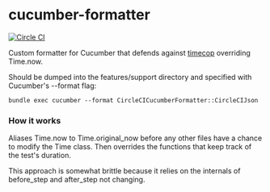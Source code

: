 cucumber-formatter
==================

[![Circle CI](https://circleci.com/gh/circleci/cucumber-formatter.png?style=badge&circle-token=4f4a358dfd39c63b90870dc70f7fffd005e4c85c)](https://circleci.com/gh/circleci/cucumber-formatter)

Custom formatter for Cucumber that defends against [timecop](https://github.com/travisjeffery/timecop) overriding Time.now.

Should be dumped into the features/support directory and specified with Cucumber's --format flag:

```
bundle exec cucumber --format CircleCICucumberFormatter::CircleCIJson
```

### How it works

Aliases Time.now to Time.original_now before any other files have a chance to modify the Time class. 
Then overrides the functions that keep track of the test's duration. 

This approach is somewhat brittle because it relies on the internals of before_step and after_step not changing.
